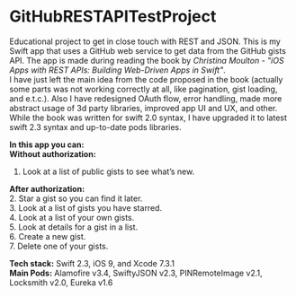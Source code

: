 # GitHubRESTAPITestProject

Educational project to get in close touch with REST and JSON. 
This is my Swift app that uses a GitHub web service to get data from the GitHub gists API.
The app is made during reading the book by *Christina Moulton - "iOS Apps with REST APIs: Building Web-Driven Apps in Swift"*.  
I have just left the main idea from the code proposed in the book (actually some parts was not working correctly at all, like pagination, gist loading, and e.t.c.). Also I have redesigned OAuth flow, error handling, made more abstract usage of 3d party libraries, improved app UI and UX, and other. While the book was written for swift 2.0 syntax, I have upgraded it to latest swift 2.3 syntax and up-to-date pods libraries.

**In this app you can:**  
**Without authorization:**  
1. Look at a list of public gists to see what’s new.  

**After authorization:**  
2. Star a gist so you can find it later.  
3. Look at a list of gists you have starred.  
4. Look at a list of your own gists.  
5. Look at details for a gist in a list.  
6. Create a new gist.  
7. Delete one of your gists.  

**Tech stack:** Swift 2.3, iOS 9, and Xcode 7.3.1  
**Main Pods:** Alamofire v3.4, SwiftyJSON v2.3, PINRemoteImage v2.1, Locksmith v2.0, Eureka v1.6
